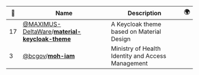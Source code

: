 |:star2: | Name | Description | 🌍|
|---|---|---|---|
|17|[@MAXIMUS-DeltaWare](https://github.com/MAXIMUS-DeltaWare)/[**material-keycloak-theme**](https://github.com/MAXIMUS-DeltaWare/material-keycloak-theme)|A Keycloak theme based on Material Design||
|3|[@bcgov](https://github.com/bcgov)/[**moh-iam**](https://github.com/bcgov/moh-iam)|Ministry of Health Identity and Access Management||

